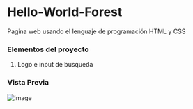 # Hello-World-Forest
Pagina web usando el lenguaje de programación HTML y CSS

### Elementos del proyecto
<ol>
   <li>Logo e input de busqueda</li>
 </ol>

### Vista Previa
![image](https://github.com/AdrianaRicardez/Hello-World-Forest/assets/151890820/c18e82b0-1297-4170-8d54-a279b616cc28)



